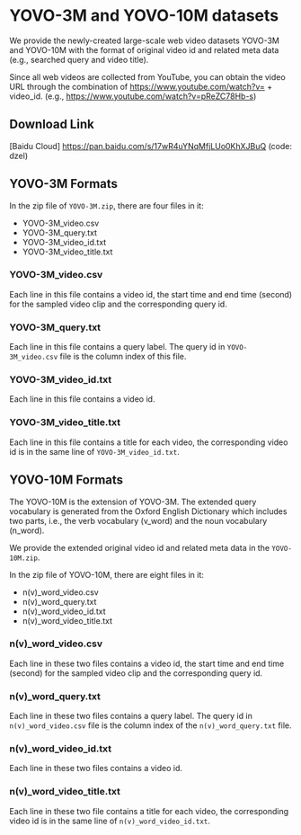 # YOVO-3M and YOVO-10M datasets
We provide the newly-created large-scale web video datasets YOVO-3M and YOVO-10M with the format of original video id and related meta data (e.g., searched query and video title). 

Since all web videos are collected from YouTube, you can obtain the video URL through the combination of https://www.youtube.com/watch?v= + video_id. (e.g., https://www.youtube.com/watch?v=pReZC78Hb-s) 

## Download Link
[Baidu Cloud]
https://pan.baidu.com/s/17wR4uYNqMfjLUo0KhXJBuQ (code: dzel) 

## YOVO-3M Formats
In the zip file of `YOVO-3M.zip`, there are four files in it:
- YOVO-3M_video.csv
- YOVO-3M_query.txt
- YOVO-3M_video_id.txt
- YOVO-3M_video_title.txt

### YOVO-3M_video.csv
Each line in this file contains a video id, the start time and end time (second) for the sampled video clip and the corresponding query id.

### YOVO-3M_query.txt
Each line in this file contains a query label. The query id in `YOVO-3M_video.csv` file is the column index of this file.

### YOVO-3M_video_id.txt
Each line in this file contains a video id.

### YOVO-3M_video_title.txt
Each line in this file contains a title for each video, the corresponding video id is in the same line of `YOVO-3M_video_id.txt`.

## YOVO-10M Formats
The YOVO-10M is the extension of YOVO-3M. The extended query vocabulary is generated from the Oxford English Dictionary which includes two parts, i.e., the verb vocabulary (v_word) and the noun vocabulary (n_word). 

We provide the extended original video id and related meta data in the `YOVO-10M.zip`. 

In the zip file of YOVO-10M, there are eight files in it:
- n(v)_word_video.csv
- n(v)_word_query.txt
- n(v)_word_video_id.txt
- n(v)_word_video_title.txt

### n(v)_word_video.csv
Each line in these two files contains a video id, the start time and end time (second) for the sampled video clip and the corresponding query id.

### n(v)_word_query.txt
Each line in these two files contains a query label. The query id in `n(v)_word_video.csv` file is the column index of the `n(v)_word_query.txt` file.

### n(v)_word_video_id.txt
Each line in these two files contains a video id.

### n(v)_word_video_title.txt
Each line in these two file contains a title for each video, the corresponding video id is in the same line of `n(v)_word_video_id.txt`.
